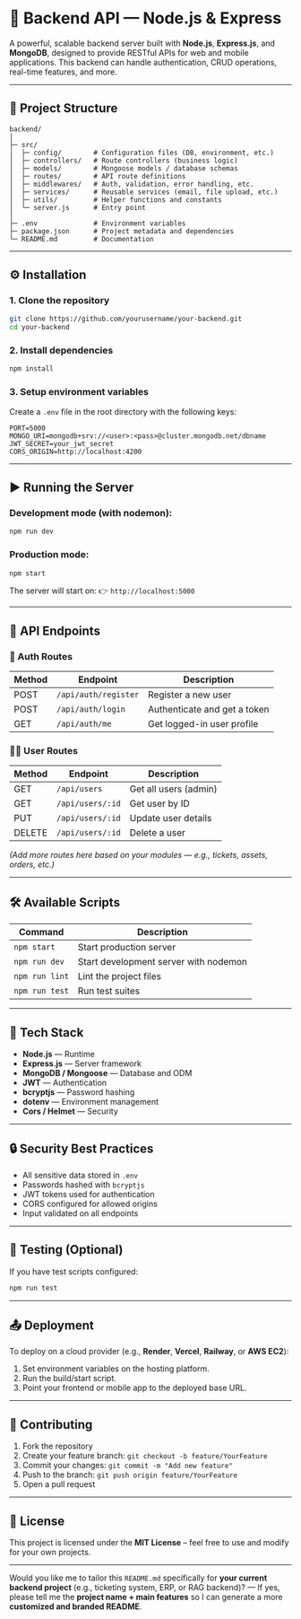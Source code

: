 # 🚀 Backend API — Node.js & Express

A powerful, scalable backend server built with **Node.js**, **Express.js**, and **MongoDB**, designed to provide RESTful APIs for web and mobile applications. This backend can handle authentication, CRUD operations, real-time features, and more.

---

## 📁 Project Structure

```
backend/
│
├─ src/
│  ├─ config/        # Configuration files (DB, environment, etc.)
│  ├─ controllers/   # Route controllers (business logic)
│  ├─ models/        # Mongoose models / database schemas
│  ├─ routes/        # API route definitions
│  ├─ middlewares/   # Auth, validation, error handling, etc.
│  ├─ services/      # Reusable services (email, file upload, etc.)
│  ├─ utils/         # Helper functions and constants
│  └─ server.js      # Entry point
│
├─ .env              # Environment variables
├─ package.json      # Project metadata and dependencies
└─ README.md         # Documentation
```

---

## ⚙️ Installation

### 1. Clone the repository

```bash
git clone https://github.com/yourusername/your-backend.git
cd your-backend
```

### 2. Install dependencies

```bash
npm install
```

### 3. Setup environment variables

Create a `.env` file in the root directory with the following keys:

```
PORT=5000
MONGO_URI=mongodb+srv://<user>:<pass>@cluster.mongodb.net/dbname
JWT_SECRET=your_jwt_secret
CORS_ORIGIN=http://localhost:4200
```

---

## ▶️ Running the Server

### Development mode (with nodemon):

```bash
npm run dev
```

### Production mode:

```bash
npm start
```

The server will start on:
👉 `http://localhost:5000`

---

## 📡 API Endpoints

### 🔐 Auth Routes

| Method | Endpoint             | Description                  |
| ------ | -------------------- | ---------------------------- |
| POST   | `/api/auth/register` | Register a new user          |
| POST   | `/api/auth/login`    | Authenticate and get a token |
| GET    | `/api/auth/me`       | Get logged-in user profile   |

### 🧑‍💻 User Routes

| Method | Endpoint         | Description           |
| ------ | ---------------- | --------------------- |
| GET    | `/api/users`     | Get all users (admin) |
| GET    | `/api/users/:id` | Get user by ID        |
| PUT    | `/api/users/:id` | Update user details   |
| DELETE | `/api/users/:id` | Delete a user         |

*(Add more routes here based on your modules — e.g., tickets, assets, orders, etc.)*

---

## 🛠️ Available Scripts

| Command        | Description                           |
| -------------- | ------------------------------------- |
| `npm start`    | Start production server               |
| `npm run dev`  | Start development server with nodemon |
| `npm run lint` | Lint the project files                |
| `npm run test` | Run test suites                       |

---

## 🧰 Tech Stack

* **Node.js** — Runtime
* **Express.js** — Server framework
* **MongoDB / Mongoose** — Database and ODM
* **JWT** — Authentication
* **bcryptjs** — Password hashing
* **dotenv** — Environment management
* **Cors / Helmet** — Security

---

## 🔒 Security Best Practices

* All sensitive data stored in `.env`
* Passwords hashed with `bcryptjs`
* JWT tokens used for authentication
* CORS configured for allowed origins
* Input validated on all endpoints

---

## 🧪 Testing (Optional)

If you have test scripts configured:

```bash
npm run test
```

---

## 📤 Deployment

To deploy on a cloud provider (e.g., **Render**, **Vercel**, **Railway**, or **AWS EC2**):

1. Set environment variables on the hosting platform.
2. Run the build/start script.
3. Point your frontend or mobile app to the deployed base URL.

---

## 🤝 Contributing

1. Fork the repository
2. Create your feature branch: `git checkout -b feature/YourFeature`
3. Commit your changes: `git commit -m "Add new feature"`
4. Push to the branch: `git push origin feature/YourFeature`
5. Open a pull request

---

## 📜 License

This project is licensed under the **MIT License** – feel free to use and modify for your own projects.

---

Would you like me to tailor this `README.md` specifically for **your current backend project** (e.g., ticketing system, ERP, or RAG backend)? — If yes, please tell me the **project name + main features** so I can generate a more **customized and branded README**.
